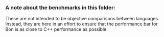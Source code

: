 ### A note about the benchmarks in this folder:
These are not intended to be objective comparisons between languages. Instead, they are here in an effort to ensure that the performance bar for Bon is as close to C++ performance as possible.
